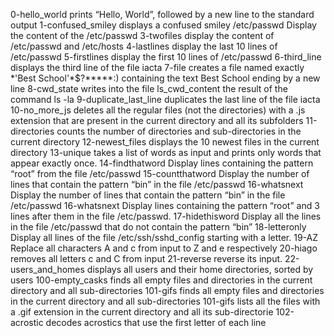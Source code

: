 0-hello_world  prints “Hello, World”, followed by a new line to the standard output
1-confused_smiley  displays a confused smiley 
/etc/passwd Display the content of the /etc/passwd
3-twofiles display the content of /etc/passwd and /etc/hosts
4-lastlines display the last 10 lines of /etc/passwd
5-firstlines display the first 10 lines of /etc/passwd
6-third_line displays the third line of the file iacta
7-file creates a file named exactly \*\'Best School\'\*$\?\*\*\*\*\*:) containing the text Best School ending by a new line
8-cwd_state writes into the file ls_cwd_content the result of the command ls -la
 9-duplicate_last_line  duplicates the last line of the file iacta
10-no_more_js  deletes all the regular files (not the directories) with a .js extension that are present in the current directory and all its subfolders
11-directories counts the number of directories and sub-directories in the current directory
12-newest_files displays the 10 newest files in the current directory
13-unique  takes a list of words as input and prints only words that appear exactly once.
14-findthatword Display lines containing the pattern “root” from the file /etc/passwd
15-countthatword Display the number of lines that contain the pattern “bin” in the file /etc/passwd
16-whatsnext Display the number of lines that contain the pattern “bin” in the file /etc/passwd
16-whatsnext Display lines containing the pattern “root” and 3 lines after them in the file /etc/passwd.
17-hidethisword Display all the lines in the file /etc/passwd that do not contain the pattern “bin”
18-letteronly Display all lines of the file /etc/ssh/sshd_config starting with a letter.
19-AZ Replace all characters A and c from input to Z and e respectively
20-hiago removes all letters c and C from input
21-reverse  reverse its input.
22-users_and_homes displays all users and their home directories, sorted by users
100-empty_casks finds all empty files and directories in the current directory and all sub-directories
101-gifs finds all empty files and directories in the current directory and all sub-directories
101-gifs  lists all the files with a .gif extension in the current directory and all its sub-directorie
102-acrostic decodes acrostics that use the first letter of each line
